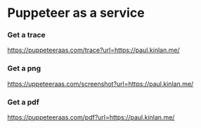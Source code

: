 Puppeteer as a service
======================

### Get a trace
https://puppeteeraas.com/trace?url=https://paul.kinlan.me/

### Get a png
https://uppeteeraas.com/screenshot?url=https://paul.kinlan.me/

### Get a pdf
https://puppeteeraas.com/pdf?url=https://paul.kinlan.me/